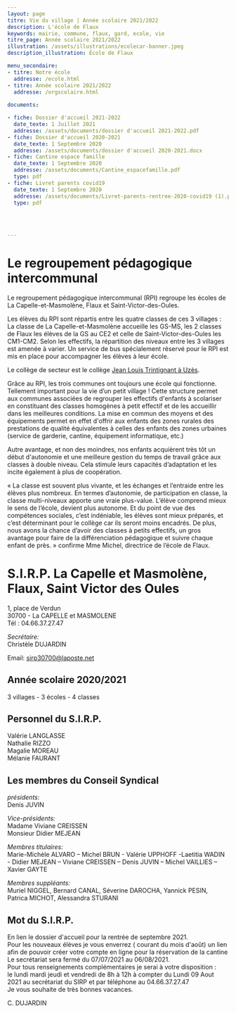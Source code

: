 ```yaml
---
layout: page
titre: Vie du village | Année scolaire 2021/2022
description: L'école de Flaux
keywords: mairie, commune, flaux, gard, ecole, vie
titre_page: Année scolaire 2021/2022
illustration: /assets/illustrations/ecolecar-banner.jpeg
description_illustration: École de Flaux

menu_secondaire:
- titre: Notre école
  addresse: /ecole.html
- titre: Année scolaire 2021/2022
  addresse: /orgscolaire.html
  
documents:

- fiche: Dossier d'accueil 2021-2022
  date_texte: 1 Juillet 2021
  addresse: /assets/documents/dossier d'accueil 2021-2022.pdf
- fiche: Dossier d'accueil 2020-2021
  date_texte: 1 Septembre 2020
  addresse: /assets/documents/dossier d'accueil 2020-2021.docx
- fiche: Cantine espace famille
  date_texte: 1 Septembre 2020
  addresse: /assets/documents/Cantine_espacefamille.pdf
  type: pdf
- fiche: Livret parents covid19
  date_texte: 1 Septembre 2020
  addresse: /assets/documents/Livret-parents-rentree-2020-covid19 (1).pdf
  type: pdf

  
  
  
---
```

# Le regroupement pédagogique intercommunal <br>

Le regroupement pédagogique intercommunal (RPI) regroupe les écoles de La Capelle-et-Masmolène, Flaux et Saint-Victor-des-Oules. <br>

Les élèves du RPI sont répartis entre les quatre classes de ces 3 villages : La classe de La Capelle-et-Masmolène accueille les GS-MS, les 2 classes de Flaux les élèves de la GS au CE2 et celle de Saint-Victor-des-Oules les CM1-CM2. Selon les effectifs, la répartition des niveaux entre les 3 villages est amenée à varier.  Un service de bus spécialement réservé pour le RPI est mis en place pour accompagner les élèves à leur école. <br>

Le collège de secteur est le collège [Jean Louis Trintignant à Uzès](https://jean-louis-trintignant.mon-ent-occitanie.fr/).<br>

Grâce au RPI, les trois communes ont toujours une école qui fonctionne. Tellement important pour la vie d’un petit village ! Cette structure permet aux communes associées de regrouper les effectifs d'enfants à scolariser en constituant des classes homogènes à petit effectif et de les accueillir dans les meilleures conditions. La mise en commun des moyens et des équipements permet en effet d'offrir aux enfants des zones rurales des prestations de qualité équivalentes à celles des enfants des zones urbaines (service de garderie, cantine, équipement informatique, etc.)<br>

Autre avantage, et non des moindres, nos enfants acquièrent très tôt un début d'autonomie et une meilleure gestion du temps de travail grâce aux classes à double niveau. Cela stimule leurs capacités d’adaptation et les incite également à plus de coopération. <br>

« La classe est souvent plus vivante, et les échanges et l’entraide entre les élèves plus nombreux. En termes d’autonomie, de participation en classe, la classe multi-niveaux apporte une vraie plus-value. L’élève comprend mieux le sens de l’école, devient plus autonome. Et du point de vue des compétences sociales, c’est indéniable, les élèves sont mieux préparés, et c’est déterminant pour le collège car ils seront moins encadrés. De plus, nous avons la chance d’avoir des classes à petits effectifs, un gros avantage pour faire de la différenciation pédagogique et suivre chaque enfant de près. » confirme Mme Michel, directrice de l’école de Flaux. <br>

# S.I.R.P.  La Capelle et Masmolène, Flaux, Saint Victor des Oules 

1, place de Verdun<br>
30700 - La CAPELLE et MASMOLENE<br>
Tél : 04.66.37.27.47<br>

*Secrétaire:* <br>
Christèle DUJARDIN<br>

Email: sirp30700@laposte.net<br>

## Année scolaire 2020/2021
3 villages - 3 écoles - 4 classes<br>

## Personnel du S.I.R.P.<br>

Valérie LANGLASSE<br>
Nathalie RIZZO<br>
Magalie MOREAU<br>
Mélanie FAURANT<br>

## Les membres du Conseil Syndical<br>

*présidents:* <br>
Denis JUVIN<br>

*Vice-présidents:* <br>
Madame Viviane CREISSEN <br>
Monsieur Didier MEJEAN <br>

*Membres titulaires:* <br>
Marie-Michèle ALVARO – Michel BRUN - Valérie UPPHOFF -Laetitia WADIN - Didier MEJEAN – Viviane CREISSEN – Denis JUVIN – Michel VAILLIES – Xavier GAYTE<br>

*Membres suppléants:*<br>
Muriel NIGGEL,  Bernard CANAL, Séverine DAROCHA, Yannick PESIN, Patrica MICHOT, Alessandra STURANI<br>



## Mot du S.I.R.P.<br>
En lien le dossier d'accueil pour la rentrée de septembre 2021.<br>
Pour les nouveaux élèves je vous enverrez ( courant du mois d'août) un lien afin de pouvoir créer votre compte en ligne pour la réservation de la cantine
Le secrétariat sera fermé du 07/07/2021 au 06/08/2021.<br>
Pour tous renseignements complémentaires je serai à votre disposition :<br>
le lundi mardi jeudi et vendredi de 8h à 12h à compter du Lundi 09 Aout 2021 au secrétariat du SIRP et par téléphone au 04.66.37.27.47<br>
Je vous souhaite de très bonnes vacances.<br>

C. DUJARDIN<br>
